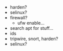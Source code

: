 - harden? 
- selinux?
- firewall?
    - ufw enable...
- search apt for stuff...
- ids
- tripwire, snort, harden?
- selinux?
